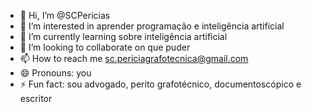 - 👋 Hi, I’m @SCPericias
- 👀 I’m interested in aprender programação e inteligência artificial
- 🌱 I’m currently learning sobre inteligência artificial
- 💞️ I’m looking to collaborate on que puder
- 📫 How to reach me sc.periciagrafotecnica@gmail.com
- 😄 Pronouns: you
- ⚡ Fun fact: sou advogado, perito grafotécnico, documentoscópico e escritor

<!---
SCPericias/SCPericias is a ✨ special ✨ repository because its `README.md` (this file) appears on your GitHub profile.
You can click the Preview link to take a look at your changes.
--->
